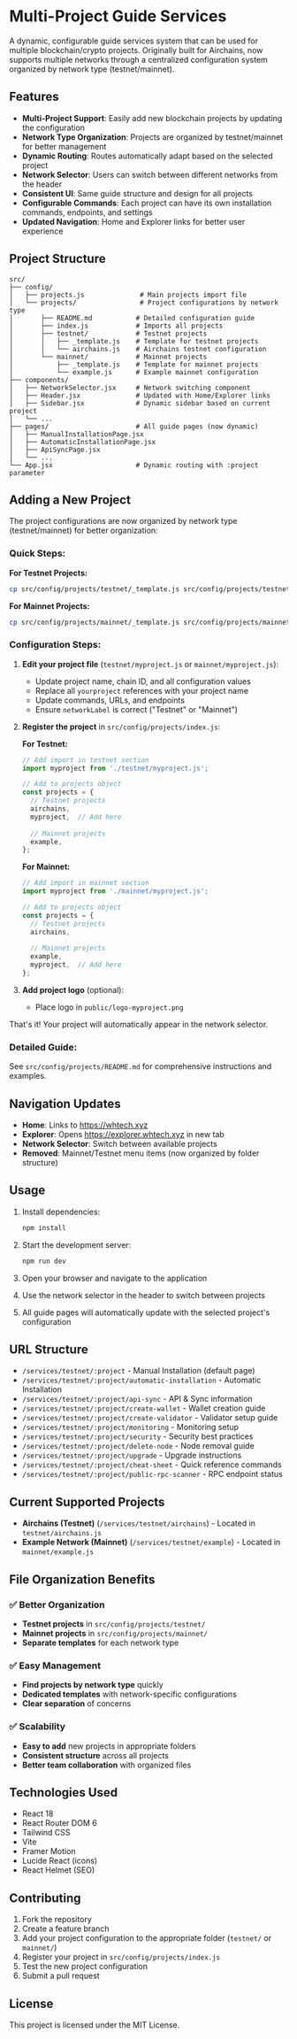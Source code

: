 # Multi-Project Guide Services

A dynamic, configurable guide services system that can be used for multiple blockchain/crypto projects. Originally built for Airchains, now supports multiple networks through a centralized configuration system organized by network type (testnet/mainnet).

## Features

- **Multi-Project Support**: Easily add new blockchain projects by updating the configuration
- **Network Type Organization**: Projects are organized by testnet/mainnet for better management
- **Dynamic Routing**: Routes automatically adapt based on the selected project
- **Network Selector**: Users can switch between different networks from the header
- **Consistent UI**: Same guide structure and design for all projects
- **Configurable Commands**: Each project can have its own installation commands, endpoints, and settings
- **Updated Navigation**: Home and Explorer links for better user experience

## Project Structure

```
src/
├── config/
│   ├── projects.js              # Main projects import file
│   └── projects/                # Project configurations by network type
│       ├── README.md           # Detailed configuration guide
│       ├── index.js            # Imports all projects
│       ├── testnet/            # Testnet projects
│       │   ├── _template.js    # Template for testnet projects
│       │   └── airchains.js    # Airchains testnet configuration
│       └── mainnet/            # Mainnet projects
│           ├── _template.js    # Template for mainnet projects
│           └── example.js      # Example mainnet configuration
├── components/
│   ├── NetworkSelector.jsx     # Network switching component
│   ├── Header.jsx              # Updated with Home/Explorer links
│   ├── Sidebar.jsx             # Dynamic sidebar based on current project
│   └── ...
├── pages/                      # All guide pages (now dynamic)
│   ├── ManualInstallationPage.jsx
│   ├── AutomaticInstallationPage.jsx
│   ├── ApiSyncPage.jsx
│   └── ...
└── App.jsx                     # Dynamic routing with :project parameter
```

## Adding a New Project

The project configurations are now organized by network type (testnet/mainnet) for better organization:

### Quick Steps:

**For Testnet Projects:**
```bash
cp src/config/projects/testnet/_template.js src/config/projects/testnet/myproject.js
```

**For Mainnet Projects:**
```bash
cp src/config/projects/mainnet/_template.js src/config/projects/mainnet/myproject.js
```

### Configuration Steps:

1. **Edit your project file** (`testnet/myproject.js` or `mainnet/myproject.js`):
   - Update project name, chain ID, and all configuration values
   - Replace all `yourproject` references with your project name
   - Update commands, URLs, and endpoints
   - Ensure `networkLabel` is correct ("Testnet" or "Mainnet")

2. **Register the project** in `src/config/projects/index.js`:

   **For Testnet:**
   ```javascript
   // Add import in testnet section
   import myproject from './testnet/myproject.js';
   
   // Add to projects object
   const projects = {
     // Testnet projects
     airchains,
     myproject,  // Add here
     
     // Mainnet projects
     example,
   };
   ```

   **For Mainnet:**
   ```javascript
   // Add import in mainnet section
   import myproject from './mainnet/myproject.js';
   
   // Add to projects object
   const projects = {
     // Testnet projects
     airchains,
     
     // Mainnet projects
     example,
     myproject,  // Add here
   };
   ```

3. **Add project logo** (optional):
   - Place logo in `public/logo-myproject.png`

That's it! Your project will automatically appear in the network selector.

### Detailed Guide:
See `src/config/projects/README.md` for comprehensive instructions and examples.

## Navigation Updates

- **Home**: Links to https://whtech.xyz
- **Explorer**: Opens https://explorer.whtech.xyz in new tab
- **Network Selector**: Switch between available projects
- **Removed**: Mainnet/Testnet menu items (now organized by folder structure)

## Usage

1. Install dependencies:
   ```bash
   npm install
   ```

2. Start the development server:
   ```bash
   npm run dev
   ```

3. Open your browser and navigate to the application
4. Use the network selector in the header to switch between projects
5. All guide pages will automatically update with the selected project's configuration

## URL Structure

- `/services/testnet/:project` - Manual Installation (default page)
- `/services/testnet/:project/automatic-installation` - Automatic Installation
- `/services/testnet/:project/api-sync` - API & Sync information
- `/services/testnet/:project/create-wallet` - Wallet creation guide
- `/services/testnet/:project/create-validator` - Validator setup guide
- `/services/testnet/:project/monitoring` - Monitoring setup
- `/services/testnet/:project/security` - Security best practices
- `/services/testnet/:project/delete-node` - Node removal guide
- `/services/testnet/:project/upgrade` - Upgrade instructions
- `/services/testnet/:project/cheat-sheet` - Quick reference commands
- `/services/testnet/:project/public-rpc-scanner` - RPC endpoint status

## Current Supported Projects

- **Airchains (Testnet)** (`/services/testnet/airchains`) - Located in `testnet/airchains.js`
- **Example Network (Mainnet)** (`/services/testnet/example`) - Located in `mainnet/example.js`

## File Organization Benefits

### ✅ **Better Organization**
- **Testnet projects** in `src/config/projects/testnet/`
- **Mainnet projects** in `src/config/projects/mainnet/`
- **Separate templates** for each network type

### ✅ **Easy Management**
- **Find projects by network type** quickly
- **Dedicated templates** with network-specific configurations
- **Clear separation** of concerns

### ✅ **Scalability**
- **Easy to add** new projects in appropriate folders
- **Consistent structure** across all projects
- **Better team collaboration** with organized files

## Technologies Used

- React 18
- React Router DOM 6
- Tailwind CSS
- Vite
- Framer Motion
- Lucide React (icons)
- React Helmet (SEO)

## Contributing

1. Fork the repository
2. Create a feature branch
3. Add your project configuration to the appropriate folder (`testnet/` or `mainnet/`)
4. Register your project in `src/config/projects/index.js`
5. Test the new project configuration
6. Submit a pull request

## License

This project is licensed under the MIT License.
